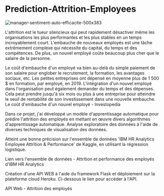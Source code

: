 # Prediction-Attrition-Employees

![manager-sentiment-auto-efficacite-500x383](https://user-images.githubusercontent.com/101726242/164234940-abf813be-057b-4be8-8ba3-bcf0f1f339fb.jpg)


L'attrition est le tueur silencieux qui peut rapidement désactiver même les organisations les plus performantes et les plus stables en un temps incroyablement court. L'embauche de nouveaux employés est une tâche extrêmement complexe qui nécessite du capital, du temps et des compétences. De plus, un nouvel employé coûte beaucoup plus cher que le salaire de la personne.

Le coût d'embauche d'un employé va bien au-delà du simple paiement de son salaire pour englober le recrutement, la formation, les avantages sociaux, etc.
Les petites entreprises ont dépensé en moyenne plus de 1 500 $ en formation, par employé, en 2019.
L'intégration d'un nouvel employé dans l'organisation peut également demander du temps et des dépenses.
Cela peut prendre jusqu'à six mois ou plus à une entreprise pour atteindre le seuil de rentabilité de son investissement dans une nouvelle embauche.
Le coût d'embauche d'un nouvel employé - Investopedia

Dans ce projet, j'ai développé un modèle d'apprentissage automatique pour prédire l'attrition des employés en mettant en œuvre divers algorithmes d'apprentissage automatique. Analyse exploratoire des données à l'aide de diverses techniques de visualisation des données.

Atteint une bonne précision sur l'ensemble de données 'IBM HR Analytics Employee Attrition & Performance' de Kaggle, en utilisant la régression logistique.

Lien vers l'ensemble de données - Attrition et performance des employés d'IBM HR Analytics

Création d'une API WEB à l'aide du framework Flask et déploiement sur la plateforme cloud Heroku. Ci-dessous le lien pour accéder à l'API.

API Web - Attrition des employés
